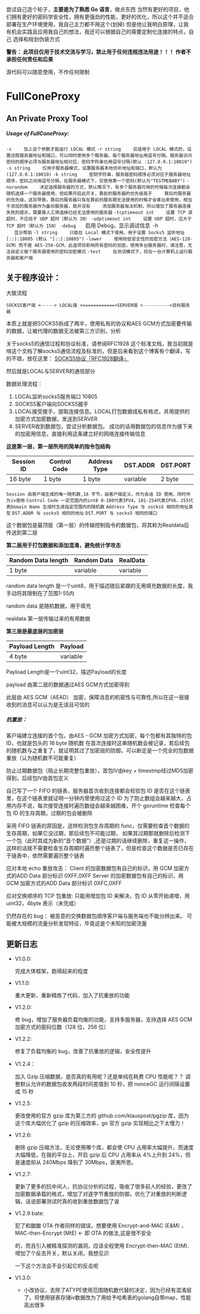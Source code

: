 尝试自己造个轮子，**主要是为了熟悉 Go 语言**，做点东西
当然有更好的项目，他们拥有更好的密码学安全性，拥有更强劲的性能，更好的优化，所以这个并不适合部署在生产环境使用，我自己主力都不用这个(划掉)
但是他让我明白原理，让我有机会实践且应用我自己的想法，我还可以根据自己的需要定制化连接的特点，自己 选择和规划伪装方式

**警告： 此项目仅用于技术交流与学习，禁止用于任何违规违法用途！！！ 作者不承担任何责任和后果**

源代码可以随意使用，不作任何限制

# FullConeProxy

## An Private Proxy Tool

##### Usage of FullConeProxy:

`-c`
`    加上这个参数才能运行 LOCAL 模式`
`-r string`
`    仅适用于 LOCAL 模式的，设置远程服务器地址和端口，可以同时使用多个服务器。每个服务器地址用逗号分隔。服务器访问密码的顺序必须与服务器地址相对应，密码字符串也用逗号分隔(默认 :127.0.0.1:10010")`
`-s string`
`    仅用于服务器模式，设置服务器本地侦听地址和端口，默认为 (127.0.0.1:10010)`
`-k string`
`    密钥字符串，服务器密码顺序必须对应于服务器地址顺序，密码之间用逗号分隔，在服务器模式下，仅使用第一个密码(默认为"TESTMEBABY")`
`-norandom`
`    决定选择服务器的方式，默认情况下，有多个服务器可用的时候每次连接都会随机选择一个服务器使用，但如果开启此开关，靠前的服务器的优先级高于`
`    靠后的服务器的优先级，这将导致，靠后的服务器只有在靠前的服务期无法使用的时候才会拿出来使用，相当于添加的服务器作为备份服务器，我并没有`
`    添加服务器淘汰机制，所以增加了服务器连接失败的提示，需要靠人工筛选掉已经无法使用的服务器`
`-tcptimeout int`
`    设置 TCP 读超时，不应低于 UDP 超时（默认为 30）`
`-udptimeout int`
`    设置 UDP 超时，应大于 TCP 超时（默认为 150）`
`-debug  
` 	启用 Debug，显示调试信息`
`-h  
` 	显示帮助`
`-l string`
`    只能在 Local 模式下使用，用于设置 Socks5 监听地址 [::]:10805 (默认 "[::]:10805")`
`-lower`
`    使用较低安全性的加密方法（AES-128-GCM）而不是 AES-256-GCM，此选项将影响所有密码的加密。使用多台服务器时，请注意，无法自定义每个服务器使用的密码加密模式`
`-test`
`    在测试模式下，将在一台计算机上运行服务器和客户端`

## **关于程序设计：**

大致流程

`SOCKS5客户端 <-----> LOCAL端 <============>SERVER端 <---------->目标服务器`

本质上就是把SOCKS5拆成了两半，使用私有的协议和AES GCM方式加密要传输的数据，让被代理的数据无法被第三方识别，分析

关于socks5的通信过程和协议标准，请参阅RFC1928 这个标准文档，我当初就是啃这个文档了解socks5通信流程及标准的，但是后来看到这个博客有个翻译，写的不错，放在这里： [SOCKS5协议「RFC1928翻译」](https://www.singchia.com/2018/03/21/RFC1928-Socks-Protocol-Version-5/)

然后就是LOCAL与SERVER的通信部分

数据处理流程：

1. LOCAL监听socks5服务端口 10805
2. SOCKS5客户端向SOCKS5握手
3. LOCAL接受握手，提取连接信息。LOCAL打包数据成私有格式，并用提供的加密方式加密数据，发送到SERVER
4. SERVER收到数据包，尝试分析数据包。 成功的话用数据包的信息作为接下来的加密用信息，直接利用这条建立好的网络连接传输信息

**这是第一层，第一层所用的简单的指令包结构**

| Session ID | Control Code | Address Type | DST.ADDR | DST.PORT |
| ---------- | ------------ | ------------ | -------- | -------- |
| 16 byte    | 1 byte       | 1 byte       | variable | 2 byte   |


`Session 由客户端生成的唯一随机数,16 字节，由客户端定义，作为会话 ID 使用，同时作为iv使用`
`Control Code 一定范围内的int8 0-100代表IPV4，101-254代表IPV6，255代表Domain Name 生成时生成指定范围内的随机数`
`Address Type 与 socks5 相同的地址类型`
`DST.ADDR 与 socks5 相同的地址`
`DST.PORT 与 socks5 相同的端口`

这个数据包是最顶层（第一层）的传输控制指令的数据包，将其称为Realdata后传送到第二层



**第二层用于打包数据和添加混淆，避免统计学攻击**

| Random Data length | Random Data | RealData |
| ------------------ | ----------- | -------- |
| 1 byte             | variable    | variable |

random data length  是一个uint8，用于描述随后紧跟的无用填充数据的长度，我手动将其限制在了范围1-55内

random data 是随机数据，用于填充

realdata  第一层传输过来的有用数据

**第三层是最底层的加密层**

| Payload Length | Payload  |
| -------------- | -------- |
| 4 byte         | variable |

Payload Length是一个uint32，描述Payload的长度

payload 由第二层的数据通过AES GCM方式加密得到

此层由 AES GCM（AEAD） 加密，保障消息的机密性与可靠性,所以在这一层接收到的消息可以认为是无误且可信的





##### **抗重放：**

客户端建立连接的首个包，由AES - GCM 加密方式加密，每个包都有其独特的包 ID，也就是包头的 16 byte 随机数 在首次连接时这串随机数会被记录，若后续包的随机数与之重复了，就证明其过了加密层的防御，可以断定是一个完全的包数据重放（认为随机数不可能重复）

防止过期数据包（阻止长期完整包重放），首包IV由key + timestmp经过MD5加密得到，后续包IV由首包定义

自己写了一个 FIFO 的链表，服务器首次收到连接都会校验包 ID 是否在这个链表里，在这个链表里就证明一分钟内曾使用过这个 ID
为了防止数组会越来越大，占用内存不说，每次接受连接时遍历数组会越来越困难，开个 goruntime 检查每个 包 ID 的生存周期，过期的包会被删除

采用 FIFO 链表的原因是，这样检测包生存周期的 func，仅需要检查首个数据的生存周期，如果它没过期，那后续包不可能过期，
如果其过期那就删除后检测下一个包（此时其成为新的“首个数据”）,还是过期的话继续删除，重复这一操作，
这样的话就不需要检查生存周期时遍历整个链表了，但是检查这个数据是否已存在于链表中，依然需要遍历整个链表

应对本地 echo 重放攻击：
	Client 的加密数据包有自己的标识，用 GCM 加密方式的ADD Data 部分标识 0XFF,0XFF
	Server 的加密数据包有自己的标识，用 GCM 加密方式的ADD Data 部分标识 0XFC,0XFF

应对交换顺序的 TCP 包重放:
	只能用增加包 ID 来解决，包 ID 从零开始递增，用 uint32，4byte 表示（未完成）

仍然存在的 bug：
被恶意的交换数据包顺序客户端与服务端也不能分辨出来。
可能被大规模的流量分析发现特征，毕竟这是个未知的加密流量







## 更新日志

- V1.0.0:

    完成大体框架，跑得起来的程度

- V1.1.0:

    重大更新，重新精炼了代码，加入了抗重放的功能

- V1.2.0:

    修 bug，增加了服务器负载均衡的功能，支持多服务器，支持选择 AES GCM 加密方式的密码位数（128 位，256 位）

- V1.2.2:

    修复了负载均衡的 bug，改善了抗重放的逻辑，安全性提升

- V1.2.4：

    加入 Gzip 压缩数据，是否真的有用呢？还是单纯在耗费 CPU 性能呢？？ 调整默认允许的数据包收发两段时间差值到 10 秒，把 nonceGC 运行间隔设置成 15 秒

- V1.2.5:

    更改使用的官方 gzip 库为第三方的 github.com/klauspost/pgzip 库，因为这个库大幅优化了 gzip 的压缩效率，go 官方 gzip 实现相比之下太慢力！

- V1.2.6:

    删除 gzip 压缩方法，无论使用哪个库，都会使 CPU 占用率大幅提升，而速度大幅降低，在我的平台上，开启 gzip 后 CPU 占用率从 4%上升到 24%，但是速度却从 240Mbps 降到了 30Mbps，匪夷所思。

- V1.2.7:

    更新了更多的抗中间人，抗协议分析的过程，吸收了很多前人的经验，更改了加密数据承载的格式，增加了对逐字节重放的防御，优化了对重放的判断逻辑，话说部署测试时真的收到重放数据包了诶

- V1.2.9 bate:

    犯了和酸酸 OTA 作者同样的错误，想要使用 Encrypt-and-MAC (E&M) ，MAC-then-Encrypt (MtE) <- 即 OTA 的做法,这是很不安全

    的，而且引入被精准探测的漏洞，应该全程使用 Encrypt-then-MAC (EtM). 增加了个反击开关，默认关闭，我想见识

    一下这个方法会不会引起它的反击呢
- V1.3.0:
  - 小改协议，去除了ATYPE使用范围随机数代替的决定，因为已经有混淆层了。将使用链表存储iv数据改为了用给予哈希表的golang自带map，性能高出很多